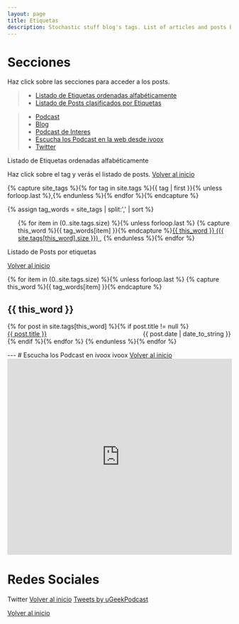 ```yaml
---
layout: page
title: Etiquetas
description: Stochastic stuff blog's tags. List of articles and posts by tags.
---
```

# Secciones
Haz click sobre las secciones para acceder a los posts.
> * <a href="#seccion4">Listado de Etiquetas ordenadas alfabéticamente</a>
> * <a href="#seccion3">Listado de Posts clasificados por Etiquetas</a>


> * <a href="https://ugeek.github.io/tag2#podcast">Podcast</a>
> * <a href="https://ugeek.github.io/tag2#Blog">Blog</a>
> * <a href="https://ugeek.github.io/tag2#Blog">Podcast de Interes</a>
> * <a href="#seccion1">Escucha los Podcast en la web desde ivoox</a>
> * <a href="#seccion2">Twitter</a>


<a name="seccion4">Listado de Etiquetas ordenadas alfabéticamente</a>  

Haz click sobre el tag y verás el listado de posts.
<a href="#top">Volver al inicio</a>

<!-- Get the tag name for every tag on the site and set them
to the `site_tags` variable. -->
{% capture site_tags %}{% for tag in site.tags %}{{ tag | first }}{% unless forloop.last %},{% endunless %}{% endfor %}{% endcapture %}

<!-- `tag_words` is a sorted array of the tag names. -->
{% assign tag_words = site_tags | split:',' | sort %}

<!-- Build the Page -->

<!-- List of all tags -->
<ul class="tags">
  {% for item in (0..site.tags.size) %}{% unless forloop.last %} {% capture this_word %}{{ tag_words[item] }}{% endcapture %}<a href="#{{ this_word | cgi_escape }}" class="tag">{{ this_word }}
        <span>({{ site.tags[this_word].size }})</span>
      </a> , 
  {% endunless %}{% endfor %}
</ul>


<!-- -----------------------Listado del Posts por Tag-------------------------------------------------------- -->
<div>

<a name="seccion3">Listado de Posts por etiquetas</a>  

<a href="#top">Volver al inicio</a>

{% for item in (0..site.tags.size) %}{% unless forloop.last %}
    {% capture this_word %}{{ tag_words[item] }}{% endcapture %}
    <h2 id="{{ this_word | cgi_escape }}">{{ this_word }}</h2>
    {% for post in site.tags[this_word] %}{% if post.title != null %}
      <div>
        <span style="float: left;">
          <a href="{{ post.url }}">{{ post.title }}</a>
        </span>
        <span style="float: right;">
          {{ post.date | date_to_string }}
        </span>
      </div>
      <div style="clear: both;"></div>
    {% endif %}{% endfor %}
  {% endunless %}{% endfor %}
</div>
---
# Escucha los Podcast en ivoox
<a name="seccion1">ivoox</a>
<a href="#top">Volver al inicio</a>

<iframe src="https://www.ivoox.com/player_es_podcast_383493_1.html" width="100%" style="border: 1px solid #D7D7D7;" height="440" frameborder="0" allowfullscreen="0" scrolling="no" ></iframe> 

# Redes Sociales
<a name="seccion2">Twitter</a>
<a href="#top">Volver al inicio</a>
<a class="twitter-timeline" href="https://twitter.com/uGeekPodcast">Tweets by uGeekPodcast</a> <script async src="//platform.twitter.com/widgets.js" charset="utf-8"></script>

<a href="#top">Volver al inicio</a>

 
